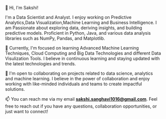 👋 Hi, I'm Sakshi!

I'm a Data Scientist and Analyst. I enjoy working on Predictive Analytics,Data Visualization,Machine Learning and Business Intelligence. I am Passionate about exploring data, deriving insights, and building predictive models. Proficient in Python, Java, and various data analysis libraries such as NumPy, Pandas, and Matplotlib.

🌱 Currently, I'm focused on learning Advanced Machine Learning Techniques, Cloud Computing and Big Data Technologies and different Data Visulization Tools. I believe in continuous learning and staying updated with the latest technologies and trends.

💞️ I'm open to collaborating on projects related to data science, analytics and machine learning. I believe in the power of collaboration and enjoy working with like-minded individuals and teams to create impactful solutions.

📫 You can reach me via my email **sakshi.sanghavi1016@gmail.com**. Feel free to reach out if you have any questions, collaboration opportunities, or just want to connect!

<!---
SakshiJSanghavi/SakshiJSanghavi is a ✨ special ✨ repository because its `README.md` (this file) appears on your GitHub profile.
You can click the Preview link to take a look at your changes.
--->
